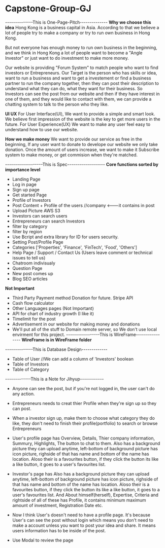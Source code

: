 # Capstone-Group-GJ
--------------This is One-Page-Pitch--------------
**Why we choose this idea**
Hong Kong is a business capital in Asia. According to that we believe a lot of people try to make a company or try to run own business in Hong Kong.

But not everyone has enough money to run own business in the beginning, and we think in Hong Kong a lot of people want to become a "Angle Investor" or just want to do investment to make more money.

Our website is providing "Forum System" to match people who want to find investors or Entrepreneurs. Our Target is the person who has skills or idea, want to run a business and want to get a investement or find a business partner to run the company together, then they can post their description to understand what they can do, what they want for their business. So Investors can see the post from our website and then if they have interest in one of them, and they would like to contact with them, we can provide a chatting system to talk to the person who they like.

**UI UX**
For User Interface(UI), We want to provide a simple and smart look. We believe first impression of the website is the key to get more users in the future.
For User Experience(UX) We want to make any user feel easy to understand how to use our website.

**How we make money**
We want to provide our service as free in the beginning, If any user want to donate to develope our website we only take donation. Once the amount of users increase, we want to make it Subscribe system to make money, or get commision when they're matched.


<!-- * Upload some powerpoint or something to convince the investors -->

-------------------This is Spec-------------------
**Core functions sorted by importance level**
* Landing Page
* Log in page
* Sign up page
* Get started Page
* Profile of Investors
* Post Content + Profile of the users //company <---it contains in post
* Upload Picture AWS S3
* Investors can search users
* Entrepreneurs can search Investors
* filter by category
* filter by region
* Use Bcript and extra library for ID for users security.
* Setting Post/Profile Page
* Categories ['Properties', 'Finance', 'FinTech', 'Food', 'Others']
* Help Page / Support / Contact Us (Users leave comment or technical issues to tell us)
* Chatroom indivisualy
* Question Page
* New post comes up
* Blog SEO articles

**Not Important**
* Third Party Payment method Donation for future. Stripe API
* Cash flow calculator
* Other Languages pages (Not Important)
* API for chart of industry growth (I like it)
* Timelimit for the post
* Advertisement in our website for making money and donations
* We'll put all of the stuff to Domain remote server, so We don't use local envirment for this project.
-----------------This is WireFrame----------------
**WireFrame is in WireFrame folder**

--------------This is Database Design-------------
* Table of User //We can add a column of 'Investors' boolean
* Table of Investors
* Table of Category


-------------This is a Note for Jihyup------------
* Anyone can see the post, but if you're not logged in, the user can't do any action.
* Entrepreneurs needs to creat thier Profile when they're sign up so they can post.
* When a investor sign up, make them to choose what category they do like, they don't need to finish their profile(portfolio) to search or browse Entrepreneurs
* User's profile page has Overview, Details, Thier company information, Summury, Highlights, The button to chat to them. Also has a background picture they can upload anytime, left-bottom of background picture has icon picture, righside of that has name and bottom of the name has location. Aloso their is a favourites button, if they click the button its like a like button, it goes to a user's favourites list.
* Investor's page has Also has a background picture they can upload anytime, left-bottom of background picture has icon picture, righside of that has name and bottom of the name has location. Aloso their is a favourites button, if they click the button its like a like button, it goes to a user's favourites list. And About himself(herself), Expertise, Criteria and rightside of all of these has Profile, it contains minimum maximum amount of investment, Registration Date etc.
* Now I think User's doesn't need to have a profile page. It's because User's can see the post without login which means you don't need to make a account unless you want to post your idea and share. It means users information has to be inside of the post.

* Use Modal to review the page